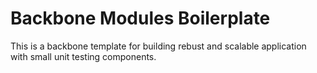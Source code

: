 # Backbone Modules Boilerplate

This is a backbone template for building rebust and scalable application with small unit testing components.
